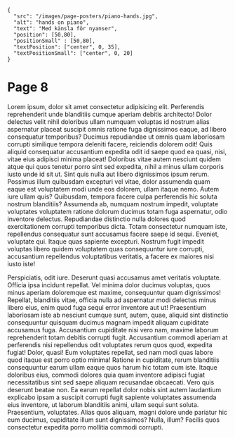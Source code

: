 ```json,poster-image
{
  "src": "/images/page-posters/piano-hands.jpg",
  "alt": "hands on piano",
  "text": "Med känsla för nyanser",
  "position": [50,80],
  "positionSmall" : [50,80],
  "textPosition": ["center", 0, 35],
  "textPositionSmall": ["center", 0, 20]
}
```

# Page 8
Lorem ipsum, dolor sit amet consectetur adipisicing elit. Perferendis reprehenderit unde blanditiis cumque aperiam debitis architecto! Dolor delectus velit nihil doloribus ullam numquam voluptas id nostrum alias aspernatur placeat suscipit omnis ratione fuga dignissimos eaque, ad libero consequatur temporibus? Ducimus repudiandae ut omnis quam laboriosam corrupti similique tempora deleniti facere, reiciendis dolorem odit! Quis aliquid consequatur accusantium expedita odit id saepe quod ea quasi, nisi, vitae eius adipisci minima placeat! Doloribus vitae autem nesciunt quidem atque qui quos tenetur porro sint sed expedita, nihil a minus ullam corporis iusto unde id sit ut. Sint quis nulla aut libero dignissimos ipsum rerum. Possimus illum quibusdam excepturi vel vitae, dolor assumenda quam eaque est voluptatem modi unde eos dolorem, ullam itaque nemo. Autem iure ullam quis? Quibusdam, tempora facere culpa perferendis hic soluta nostrum blanditiis? Assumenda ab, numquam nostrum impedit, voluptate voluptates voluptatem ratione dolorum ducimus totam fuga aspernatur, odio inventore delectus. Repudiandae distinctio nulla dolores quod exercitationem corrupti temporibus dicta. Totam consectetur numquam iste, repellendus consequatur sunt accusamus facere saepe id sequi. Eveniet, voluptate qui. Itaque quas sapiente excepturi. Nostrum fugit impedit voluptas libero quidem voluptatem quas consequuntur iure corrupti, accusantium repellendus voluptatibus veritatis, a facere ex maiores nisi iusto iste!

Perspiciatis, odit iure. Deserunt quasi accusamus amet veritatis voluptate. Officia ipsa incidunt repellat. Vel minima dolor ducimus voluptas, quos minus aperiam doloremque est maxime, consequuntur quam dignissimos! Repellat, blanditiis vitae, officia nulla ad aspernatur modi delectus minus libero eius, enim quod fuga sequi error inventore aut ut! Praesentium laboriosam iste ab nesciunt cumque sunt, autem, quae, aliquid sint distinctio consequuntur quisquam ducimus magnam impedit aliquam cupiditate accusamus fuga. Accusantium cupiditate nisi vero nam, maxime laborum reprehenderit totam debitis corrupti fugit. Accusantium commodi aperiam at perferendis nisi repellendus odit voluptates rerum quos quod, expedita fugiat! Dolor, quasi! Eum voluptates repellat, sed nam modi quas labore quod itaque est porro optio minima! Ratione in cupiditate, rerum blanditiis consequuntur earum ullam eaque quos harum hic totam cum iste. Itaque doloribus eius, commodi dolores quia quam inventore adipisci fugiat necessitatibus sint sed saepe aliquam recusandae obcaecati. Vero quis deserunt beatae non. Ea earum repellat dolor nobis sint autem laudantium explicabo ipsam a suscipit corrupti fugit sapiente voluptates assumenda eius inventore, ut laborum blanditiis animi, ullam sequi sunt soluta. Praesentium, voluptates. Alias quos aliquam, magni dolore unde pariatur hic eum ducimus, cupiditate illum sunt dignissimos? Nulla, illum? Facilis quos consectetur expedita porro mollitia commodi corrupti.